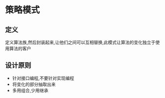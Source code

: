 # 策略模式
## 定义
定义算法族,然后封装起来,让他们之间可以互相替换,此模式让算法的变化独立于使用算法的客户
## 设计原则
- 针对接口编程,不要针对实现编程
- 将变化的部分抽取出来
- 多用组合,少用继承